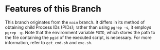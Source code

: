 # Features of this Branch
This branch originates from the `main` branch. It differs in its method of obtaining child Process IDs (PIDs); rather than using `pgrep -s`, it employs `pgrep -g`. Note that the environment variable `PGID`, which stores the path to the file containing the `pgid` of the executed script, is necessary. For more information, refer to `get_cmd.sh` and `exe.sh`.